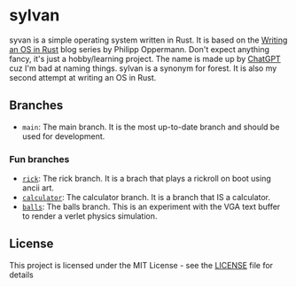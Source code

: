 # sylvan

syvan is a simple operating system written in Rust. It is based on the [Writing an OS in Rust](https://os.phil-opp.com/) blog series by Philipp Oppermann.
Don't expect anything fancy, it's just a hobby/learning project.
The name is made up by [ChatGPT](https://chat.openai.com) cuz I'm bad at naming things. sylvan is a synonym for forest.
It is also my second attempt at writing an OS in Rust.

## Branches

- `main`: The main branch. It is the most up-to-date branch and should be used for development.

### Fun branches

- [`rick`](https://github.com/Staninna/sylvan/tree/rick): The rick branch. It is a brach that plays a rickroll on boot using ancii art.
- [`calculator`](https://github.com/Staninna/sylvan/tree/calculator): The calculator branch. It is a branch that IS a calculator.
- [`balls`](https://github.com/Staninna/sylvan/tree/balls): The balls branch. This is an experiment with the VGA text buffer to render a verlet physics simulation.

## License

This project is licensed under the MIT License - see the [LICENSE](LICENSE) file for details
